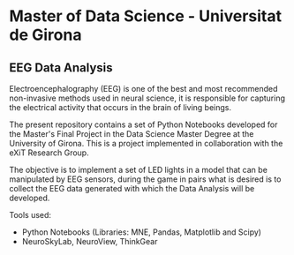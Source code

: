 # Master of Data Science - Universitat de Girona
## EEG Data Analysis

Electroencephalography (EEG) is one of the best and most recommended non-invasive methods used in neural science, it is responsible for capturing the electrical activity that occurs in the brain of living beings.

The present repository contains a set of Python Notebooks developed for the Master's Final Project in the Data Science Master Degree at the University of Girona. This is a project implemented in collaboration with the eXiT Research Group.

The objective is to implement a set of LED lights in a model that can be manipulated by EEG sensors, during the game in pairs what is desired is to collect the EEG data generated with which the Data Analysis will be developed.

Tools used:
* Python Notebooks (Libraries: MNE, Pandas, Matplotlib and Scipy)
* NeuroSkyLab, NeuroView, ThinkGear
